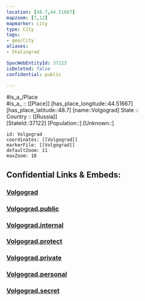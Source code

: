 ```yaml
---
location: [48.7,44.51667] 
mapzoom: [7,12] 
mapmarker: city 
type: City
tags:
- geo/City
aliases: 
- Stalingrad 

SpocWebEntityId: 37123
isDeleted: false
confidential: public

---
```

#is_a_/Place  
#is_a_ :: [[Place]] 
[has_place_longitude::44.51667] 
[has_place_latitude::48.7] 
[name::Volgograd] 
State ::  
Country :: [[Russia]]  
[StateId::37122] 
[Population::] 
[Unknown::] 


```leaflet
id: Volgograd
coordinates: [[Volgograd]] 
markerFile: [[Volgograd]] 
defaultZoom: 11 
maxZoom: 18
```


## Confidential Links & Embeds: 

### [Volgograd](/_Standards/Earth/Continent/Europe/Europe~East/Russia/Russia~South/Volgograd_Oblast/City/Volgograd.md) 

### [Volgograd.public](/_public/Earth/Continent/Europe/Europe~East/Russia/Russia~South/Volgograd_Oblast/City/Volgograd.public.md) 

### [Volgograd.internal](/_internal/Earth/Continent/Europe/Europe~East/Russia/Russia~South/Volgograd_Oblast/City/Volgograd.internal.md) 

### [Volgograd.protect](/_protect/Earth/Continent/Europe/Europe~East/Russia/Russia~South/Volgograd_Oblast/City/Volgograd.protect.md) 

### [Volgograd.private](/_private/Earth/Continent/Europe/Europe~East/Russia/Russia~South/Volgograd_Oblast/City/Volgograd.private.md) 

### [Volgograd.personal](/_personal/Earth/Continent/Europe/Europe~East/Russia/Russia~South/Volgograd_Oblast/City/Volgograd.personal.md) 

### [Volgograd.secret](/_secret/Earth/Continent/Europe/Europe~East/Russia/Russia~South/Volgograd_Oblast/City/Volgograd.secret.md)


